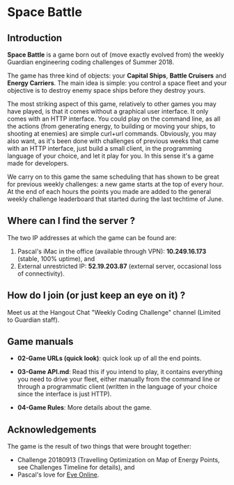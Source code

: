 # Space Battle

## Introduction

**Space Battle** is a game born out of (move exactly evolved from) the weekly Guardian engineering coding challenges of Summer 2018. 

The game has three kind of objects: your **Capital Ships**, **Battle Cruisers** and **Energy Carriers**. The main idea is simple: you control a space fleet and your objective is to destroy enemy space ships before they destroy yours.

The most striking aspect of this game, relatively to other games you may have played, is that it comes without a graphical user interface. It only comes with an HTTP interface. You could play on the command line, as all the actions (from generating energy, to building or moving your ships, to shooting at enemies) are simple curl+url commands. Obviously, you may also want, as it's been done with challenges of previous weeks that came with an HTTP interface, just build a small client, in the programming language of your choice, and let it play for you. In this sense it's a game made for developers. 

We carry on to this game the same scheduling that has shown to be great for previous weekly challenges: a new game starts at the top of every hour. At the end of each hours the points you made are added to the general weekly challenge leaderboard that started during the last techtime of June.

## Where can I find the server ?

The two IP addresses at which the game can be found are: 

1. Pascal's iMac in the office (available through VPN): **10.249.16.173** (stable, 100% uptime), and 
2. External unrestricted IP: **52.19.203.87** (external server, occasional loss of connectivity).

## How do I join (or just keep an eye on it) ?

Meet us at the Hangout Chat "Weekly Coding Challenge" channel (Limited to Guardian staff).

## Game manuals

- **02-Game URLs (quick look)**: quick look up of all the end points.

- **03-Game API.md**: Read this if you intend to play, it contains everything you need to drive your fleet, either manually from the command line or through a programmatic client (written in the language of your choice since the interface is just HTTP).

- **04-Game Rules**: More details about the game.


## Acknowledgements

The game is the result of two things that were brought together:

- Challenge 20180913 (Travelling Optimization on Map of Energy Points, see Challenges Timeline for details), and 
- Pascal's love for [Eve Online](https://en.wikipedia.org/wiki/Eve_Online).